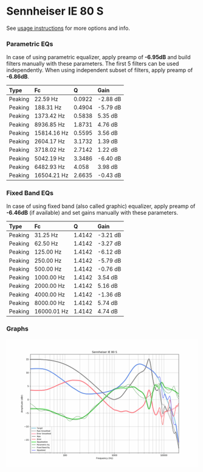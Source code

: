 # Sennheiser IE 80 S
See [usage instructions](https://github.com/jaakkopasanen/AutoEq#usage) for more options and info.

### Parametric EQs
In case of using parametric equalizer, apply preamp of **-6.95dB** and build filters manually
with these parameters. The first 5 filters can be used independently.
When using independent subset of filters, apply preamp of **-6.86dB**.

| Type    | Fc          |      Q | Gain     |
|:--------|:------------|:-------|:---------|
| Peaking | 22.59 Hz    | 0.0922 | -2.88 dB |
| Peaking | 188.31 Hz   | 0.4904 | -5.79 dB |
| Peaking | 1373.42 Hz  | 0.5838 | 5.35 dB  |
| Peaking | 8936.85 Hz  | 1.8731 | 4.76 dB  |
| Peaking | 15814.16 Hz | 0.5595 | 3.56 dB  |
| Peaking | 2604.17 Hz  | 3.1732 | 1.39 dB  |
| Peaking | 3718.02 Hz  | 2.7142 | 1.22 dB  |
| Peaking | 5042.19 Hz  | 3.3486 | -6.40 dB |
| Peaking | 6482.93 Hz  | 4.058  | 3.98 dB  |
| Peaking | 16504.21 Hz | 2.6635 | -0.43 dB |

### Fixed Band EQs
In case of using fixed band (also called graphic) equalizer, apply preamp of **-6.46dB**
(if available) and set gains manually with these parameters.

| Type    | Fc          |      Q | Gain     |
|:--------|:------------|:-------|:---------|
| Peaking | 31.25 Hz    | 1.4142 | -3.21 dB |
| Peaking | 62.50 Hz    | 1.4142 | -3.27 dB |
| Peaking | 125.00 Hz   | 1.4142 | -6.12 dB |
| Peaking | 250.00 Hz   | 1.4142 | -5.79 dB |
| Peaking | 500.00 Hz   | 1.4142 | -0.76 dB |
| Peaking | 1000.00 Hz  | 1.4142 | 3.54 dB  |
| Peaking | 2000.00 Hz  | 1.4142 | 5.16 dB  |
| Peaking | 4000.00 Hz  | 1.4142 | -1.36 dB |
| Peaking | 8000.00 Hz  | 1.4142 | 5.74 dB  |
| Peaking | 16000.01 Hz | 1.4142 | 4.74 dB  |

### Graphs
![](./Sennheiser%20IE%2080%20S.png)